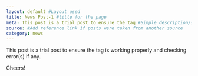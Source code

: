 ```yaml
---
layout: default #Layout used
title: News Post-1 #title for the page
meta: This post is a trial post to ensure the tag #Simple description/spoiler
source: #Add reference link if posts were taken from another source
category: news
---
```


This post is a trial post to ensure the tag is working properly and checking error(s) if any.

Cheers!
